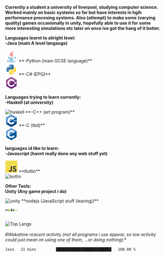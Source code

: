 **Currently a student a university of liverpool, studying computer science. Worked mainly on basic systems so far but have interests in hgih performance procesing systems. Also (attempt) to make some (varying quality) games occasionally in unity, hopefully able to use it for some more interesting simulations etc later on once ive got the hang of it better.** <br>


<!--! 
![Wakatime lifetime stats](https://github-readme-stats.vercel.app/api/wakatime?username=KERRCAM)
--> 
**Languages learnt to aliright level:** <br>
**-Java (main A level langauge)** <br> 

<img src="https://raw.githubusercontent.com/devicons/devicon/master/icons/java/java-original.svg" alt="java" width="40" height="40"/> 
**-Python (main GCSE language)** <br>

<img src="https://raw.githubusercontent.com/devicons/devicon/master/icons/python/python-original.svg" alt="python" width="40" height="40"/>
**-C# (EPQ)** <br>

<img src="https://raw.githubusercontent.com/devicons/devicon/master/icons/csharp/csharp-original.svg" alt="csharp" width="40" height="40"/> 


**Languages trying to learn currently:** <br>
**-Haskell (at university)** <br> 

<img src="https://upload.wikimedia.org/wikipedia/commons/1/1c/Haskell-Logo.svg" alt="haskell" width="40" height="40"/>
**-C++ (art program)** <br>

<img src="https://raw.githubusercontent.com/devicons/devicon/master/icons/cplusplus/cplusplus-original.svg" alt="cplusplus" width="40" height="40"/>
**-C (tbd)** <br>  

<img src="https://raw.githubusercontent.com/devicons/devicon/master/icons/c/c-original.svg" alt="c" width="40" height="40"/> 
 

**languages id like to learn:** <br>
**-Javascript (havnt really done any web stuff yet)** <br>  

<img src="https://raw.githubusercontent.com/devicons/devicon/master/icons/javascript/javascript-original.svg" alt="javascript" width="40" height="40"/>
**Kotlin** <br>

<img src="https://www.vectorlogo.zone/logos/kotlinlang/kotlinlang-icon.svg" alt="kotlin" width="40" height="40"/> 


**Other Tools:** <br>
**Unity (Any game project i do)** <br>

<img src="https://www.vectorlogo.zone/logos/unity3d/unity3d-icon.svg" alt="unity" width="40" height="40"/>
**nodejs (JavaScript stuff (learing))** <br>

<img src="https://raw.githubusercontent.com/devicons/devicon/master/icons/nodejs/nodejs-original-wordmark.svg" alt="nodejs" width="40" height="40"/>


<p align="left"> <a href="https://www.cprogramming.com/" target="_blank" rel="noreferrer">  </a> <a href="https://www.w3schools.com/cpp/" target="_blank" rel="noreferrer">  </a> <a href="https://www.w3schools.com/cs/" target="_blank" rel="noreferrer">  </a> <a href="https://www.haskell.org/" target="_blank" rel="noreferrer">  </a> <a href="https://www.java.com" target="_blank" rel="noreferrer">  </a> <a href="https://developer.mozilla.org/en-US/docs/Web/JavaScript" target="_blank" rel="noreferrer">  </a> <a href="https://kotlinlang.org" target="_blank" rel="noreferrer">  </a> <a href="https://nodejs.org" target="_blank" rel="noreferrer">  </a> <a href="https://www.python.org" target="_blank" rel="noreferrer">  </a> <a href="https://unity.com/" target="_blank" rel="noreferrer">  </a> </p> 


![Top Langs](https://github-readme-stats.vercel.app/api/top-langs/?username=KERRCAM&hide=CMake,Makefile,C)  
<br>
*8Wakatime reacent activity (not all programs i use appear, so low activity could just mean im using one of them, ...or doing nothing):**
<!--START_SECTION:waka-->
  
```txt
Java   21 mins         █████████████████████████   100.00 %
```

<!--END_SECTION:waka-->
